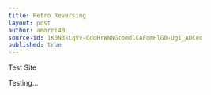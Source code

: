```yaml
---
title: Retro Reversing
layout: post
author: amorri40
source-id: 1K0N3kLqVv-GdoHrWNNGtomd1CAFomHlG0-Ugi_AUCec
published: true
---
```

Test Site

Testing...

